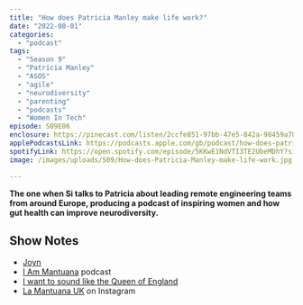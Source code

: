 ```yaml
---
title: "How does Patricia Manley make life work?"
date: "2022-08-01"
categories: 
  - "podcast"
tags: 
  - "Season 9"
  - "Patricia Manley"
  - "ASOS"
  - "agile"
  - "neurodiversity"
  - "parenting"
  - "podcasts"
  - "Women In Tech"
episode: S09E06
enclosure: https://pinecast.com/listen/2ccfe851-97bb-47e5-842a-98459a700798.mp3
applePodcastsLink: https://podcasts.apple.com/gb/podcast/how-does-patricia-manley-make-life-work/id1490247567?i=1000587027641
spotifyLink: https://open.spotify.com/episode/5KKwE1NdVTI3TE2UbeMDhY?si=XHUT7CYYQ3W_9noK61Cnyw
image: /images/uploads/S09/How-does-Patricia-Manley-make-life-work.jpg

---
```


**The one when Si talks to Patricia about leading remote engineering teams from around Europe, producing a podcast of inspiring women and how gut health can improve neurodiversity.**

## Show Notes

- [Joyn](http://joyn.de)
- [I Am Mantuana](https://iammantuana.buzzsprout.com) podcast
- [I want to sound like the Queen of England](https://iammantuana.buzzsprout.com/1597894/7609309-episode-4-i-want-to-sound-like-the-queen-of-england)
- [La Mantuana UK](https://www.instagram.com/lamantuanauk/) on Instagram
